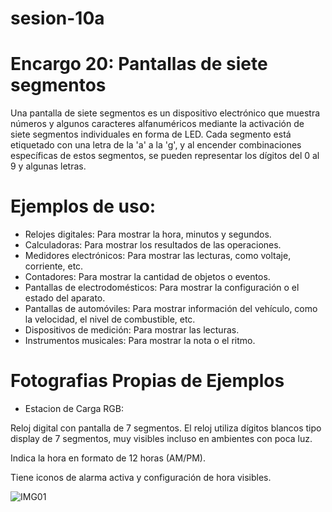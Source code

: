 # sesion-10a

# Encargo 20: Pantallas de siete segmentos

Una pantalla de siete segmentos es un dispositivo electrónico que muestra números y algunos caracteres alfanuméricos mediante la activación de siete segmentos individuales en forma de LED. Cada segmento está etiquetado con una letra de la 'a' a la 'g', y al encender combinaciones específicas de estos segmentos, se pueden representar los dígitos del 0 al 9 y algunas letras.

# Ejemplos de uso:

- Relojes digitales: Para mostrar la hora, minutos y segundos.
- Calculadoras: Para mostrar los resultados de las operaciones.
- Medidores electrónicos: Para mostrar las lecturas, como voltaje, corriente, etc.
- Contadores: Para mostrar la cantidad de objetos o eventos.
- Pantallas de electrodomésticos: Para mostrar la configuración o el estado del aparato.
- Pantallas de automóviles: Para mostrar información del vehículo, como la velocidad, el nivel de combustible, etc.
- Dispositivos de medición: Para mostrar las lecturas.
- Instrumentos musicales: Para mostrar la nota o el ritmo.

# Fotografias Propias de Ejemplos

- Estacion de Carga RGB: 

Reloj digital con pantalla de 7 segmentos. El reloj utiliza dígitos blancos tipo display de 7 segmentos, muy visibles incluso en ambientes con poca luz.

Indica la hora en formato de 12 horas (AM/PM).

Tiene iconos de alarma activa y configuración de hora visibles.

![IMG01](https://raw.githubusercontent.com/HSB25/dis8644-2025-1/refs/heads/main/24-HSB25/sesion-10a/IMG_ENCARGO_01.jfif)



